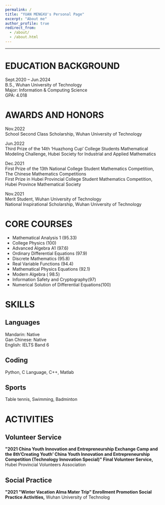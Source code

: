 ```yaml
---
permalink: /
title: "YUAN MENGXU's Personal Page"
excerpt: "About me"
author_profile: true
redirect_from: 
  - /about/
  - /about.html
---
```


---

**EDUCATION BACKGROUND**
=====
Sept.2020 – Jun.2024  
B.S., Wuhan University of Technology  
Major: Information & Computing Science  
GPA: 4.018



**AWARDS AND HONORS**
======
Nov.2022  
School Second Class Scholarship, Wuhan University of Technology  

Jun.2022  
Third Prize of the 14th ‘Huazhong Cup’ College Students Mathematical Modeling
Challenge, Hubei Society for Industrial and Applied Mathematics  

Dec.2021  
First Prize of the 13th National College Student Mathematics Competition, The Chinese Mathematics Competitions  
First Prize in Hubei Provincial College Student Mathematics Competition, Hubei Province Mathematical Society  

Nov.2021  
Merit Student, Wuhan University of Technology  
National Inspirational Scholarship, Wuhan University of Technology  



**CORE COURSES**
=====
* Mathematical Analysis 1 (95.33)  
* College Physics (100)  
* Advanced Algebra A1 (97.6)  
* Ordinary Differential Equations (97.9)  
* Discrete Mathematics (95.8)  
* Real Variable Functions (94.4)   
* Mathematical Physics Equations (92.1)  
* Modern Algebra ( 98.5)   
* Information Safety and Cryptography(97)
* Numerical Solution of Differential Equations(100)



SKILLS
=====

Languages
---
Mandarin: Native  
Gan Chinese: Native  
English: IELTS Band 6  

Coding
---
Python, C Language, C++, Matlab  

Sports
---
Table tennis, Swimming, Badminton



ACTIVITIES
=====

Volunteer Service
---
**"2021 China Youth Innovation and Entrepreneurship Exchange Camp and the 8th’Creating Youth’ China Youth Innovation and Entrepreneurship Competition (Technology Innovation Special)" Final Volunteer Service,** Hubei Provincial Volunteers Association

Social Practice
---
**"2021 "Winter Vacation Alma Mater Trip" Enrollment Promotion Social Practice Activities,** Wuhan University of Technolog

